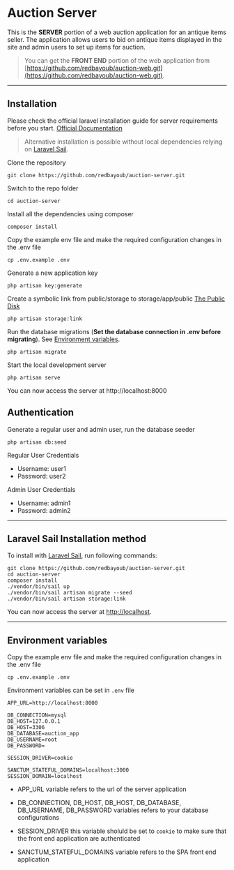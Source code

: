 # Auction Server

This is the **SERVER** portion of a web auction application for an antique items seller. The application allows users to bid on antique items displayed in the site and admin users to set up items for auction.

> You can get the **FRONT END** portion of the web application from [https://github.com/redbayoub/auction-web.git](https://github.com/redbayoub/auction-web.git).


---

## Installation

Please check the official laravel installation guide for server requirements before you start. [Official Documentation](https://laravel.com/docs/9.x/installation#installation)

> Alternative installation is possible without local dependencies relying on [Laravel Sail](#laravel-sail-installation-method).

Clone the repository

    git clone https://github.com/redbayoub/auction-server.git

Switch to the repo folder

    cd auction-server

Install all the dependencies using composer

    composer install

Copy the example env file and make the required configuration changes in the .env file

    cp .env.example .env

Generate a new application key

    php artisan key:generate

Create a symbolic link from public/storage to storage/app/public [The Public Disk](https://laravel.com/docs/9.x/filesystem#the-public-disk)

    php artisan storage:link

Run the database migrations (**Set the database connection in .env before migrating**). See [Environment variables](#environment-variables).

    php artisan migrate

Start the local development server

    php artisan serve

You can now access the server at http://localhost:8000

## Authentication

Generate a regular user and admin user, run the database seeder

    php artisan db:seed

Regular User Credentials

-   Username: user1
-   Password: user2

Admin User Credentials

-   Username: admin1
-   Password: admin2

---

## Laravel Sail Installation method

To install with [Laravel Sail](https://laravel.com/docs/9.x/sail), run following commands:

```
git clone https://github.com/redbayoub/auction-server.git
cd auction-server
composer install
./vendor/bin/sail up
./vendor/bin/sail artisan migrate --seed
./vendor/bin/sail artisan storage:link
```

You can now access the server at [http://localhost](http://localhost).

---

## Environment variables

Copy the example env file and make the required configuration changes in the .env file

    cp .env.example .env

Environment variables can be set in `.env` file

    APP_URL=http://localhost:8000

    DB_CONNECTION=mysql
    DB_HOST=127.0.0.1
    DB_HOST=3306
    DB_DATABASE=auction_app
    DB_USERNAME=root
    DB_PASSWORD=

    SESSION_DRIVER=cookie

    SANCTUM_STATEFUL_DOMAINS=localhost:3000
    SESSION_DOMAIN=localhost

-   APP_URL variable refers to the url of the server application

-   DB_CONNECTION, DB_HOST, DB_HOST, DB_DATABASE, DB_USERNAME, DB_PASSWORD variables refers to your database configurations

-   SESSION_DRIVER this variable sholuld be set to `cookie` to make sure that the front end application are authenticated

-   SANCTUM_STATEFUL_DOMAINS variable refers to the SPA front end application
